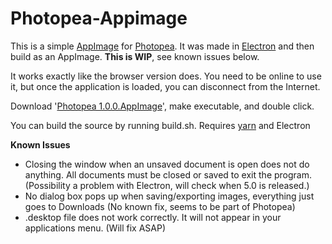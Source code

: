 # Photopea-Appimage

This is a simple [AppImage](https://appimage.org/) for [Photopea](https://www.photopea.com/). It was made in [Electron](https://electronjs.org/) and then build as an AppImage. **This is WIP**, see known issues below. 

It works exactly like the browser version does. You need to be online to use it, but once the application is loaded, you can disconnect from the Internet.

Download '[Photopea 1.0.0.AppImage](https://github.com/spooknik/Photopea-Appimage/releases/download/1.1.0/Photopea_1.1.0.AppImage)', make executable, and double click. 

You can build the source by running build.sh. Requires [yarn](https://yarnpkg.com/lang/en/) and Electron

**Known Issues**
- Closing the window when an unsaved document is open does not do anything. All documents must be closed or saved to exit the program. (Possibility a problem with Electron, will check when 5.0 is released.)
- No dialog box pops up when saving/exporting images, everything just goes to Downloads (No known fix, seems to be part of Photopea)
- .desktop file does not work correctly. It will not appear in your applications menu. (Will fix ASAP)
